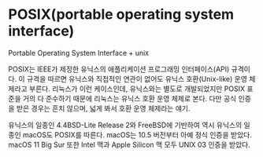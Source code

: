 # POSIX(portable operating system interface)

Portable Operating System Interface + uni`X`

POSIX는 IEEE가 제정한 유닉스의 애플리케이션 프로그래밍 인터페이스(API) 규격이다. 이 규격을 따르면 유닉스와 직접적인 연관이 없어도 유닉스 호환(Unix-like) 운영 체제라고 부른다. 리눅스가 이런 케이스인데, 유닉스와는 별도로 개발되었지만 POSIX 표준을 거의 다 준수하기 때문에 리눅스는 유닉스 호환 운영 체제로 본다. 다만 공식 인증을 받은 경우는 흔치 않으며, 넓게 봐서 호환 운영 체제라는 얘기.

유닉스의 일종인 4.4BSD-Lite Release 2와 FreeBSD에 기반하여 역시 유닉스의 일종인 macOS도 POSIX를 따른다. macOS는 10.5 버전부터 아예 정식 인증을 받았다. macOS 11 Big Sur 또한 Intel 맥과 Apple Silicon 맥 모두 UNIX 03 인증을 받았다.